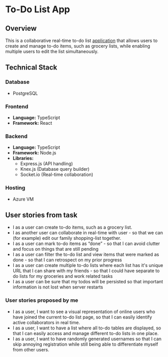 # To-Do List App

## Overview

This is a collaborative real-time to-do list [application](http://20.123.59.80/1) that allows users to create and manage to-do items, such as grocery lists, while enabling multiple users to edit the list simultaneously.

## Technical Stack

### **Database**

- PostgreSQL

### **Frontend**

- **Language:** TypeScript
- **Framework:** React

### **Backend**

- **Language:** TypeScript
- **Framework:** Node.js
- **Libraries:**
  - Express.js (API handling)
  - Knex.js (Database query builder)
  - Socket.io (Real-time collaboration)

### **Hosting**

- Azure VM

## User stories from task

- I as a user can create to-do items, such as a grocery list.
- I as another user can collaborate in real-time with user - so that we can
  (for example) edit our family shopping-list together.
- I as a user can mark to-do items as “done” - so that I can avoid clutter and focus on
  things that are still pending
- I as a user can filter the to-do list and view items that were marked as done - so that I
  can retrospect on my prior progress
- I as a user can create multiple to-do lists where each list has it's unique URL that I can
  share with my friends - so that I could have separate to do lists for my groceries and
  work related tasks
- I as a user can be sure that my todos will be persisted so that important information is
  not lost when server restarts

### User stories proposed by me

- I as a user, I want to see a visual representation of online users who have joined the current to-do list page, so that I can easily identify active collaborators in real time.
- I as a user, I want to have a list where all to-do tables are displayed, so that I can easily access and manage different to-do lists in one place.
- I as a user, I want to have randomly generated usernames so that I can skip annoying registration while still being able to differentiate myself from other users.
